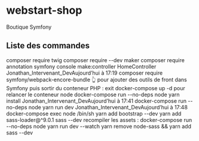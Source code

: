 # webstart-shop
Boutique Symfony


## Liste des commandes
composer require twig
composer require --dev maker
composer require annotation
symfony console make:controller HomeController
Jonathan_Intervenant_DevAujourd’hui à 17:19
composer require symfony/webpack-encore-bundle
:point_up_2: pour ajouter des outils de front dans Symfony
puis sortir du conteneur PHP : exit
docker-compose up -d
pour relancer le conteneur node
docker-compose run --no-deps node yarn install
Jonathan_Intervenant_DevAujourd’hui à 17:41
docker-compose run --no-deps node yarn run dev
Jonathan_Intervenant_DevAujourd’hui à 17:48
docker-compose exec node /bin/sh
yarn add bootstrap --dev
yarn add sass-loader@^9.0.1 sass --dev
recompiler les assets : docker-compose run --no-deps node yarn run dev --watch
yarn remove node-sass && yarn add sass --dev